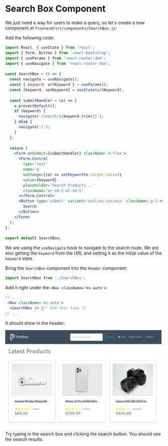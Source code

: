 # Search Box Component

We just need a way for users to make a query, so let's create a new component at `frontend/src/components/SearchBox.js`:

Add the following code:

```jsx
import React, { useState } from 'react';
import { Form, Button } from 'react-bootstrap';
import { useParams } from 'react-router-dom';
import { useNavigate } from 'react-router-dom';

const SearchBox = () => {
  const navigate = useNavigate();
  const { keyword: urlKeyword } = useParams();
  const [keyword, setKeyword] = useState(urlKeyword);

  const submitHandler = (e) => {
    e.preventDefault();
    if (keyword) {
      navigate(`/search/${keyword.trim()}`);
    } else {
      navigate('/');
    }
  };

  return (
    <Form onSubmit={submitHandler} className='d-flex'>
      <Form.Control
        type='text'
        name='q'
        onChange={(e) => setKeyword(e.target.value)}
        value={keyword}
        placeholder='Search Products...'
        className='mr-sm-2 ml-sm-5'
      ></Form.Control>
      <Button type='submit' variant='outline-success' className='p-2 mx-2'>
        Search
      </Button>
    </Form>
  );
};

export default SearchBox;
```

We are using the `useNavigate` hook to navigate to the search route. We are also getting the `keyword` from the URL and setting it as the initial value of the `keyword` state.

Bring the `SearchBox` component into the `Header` component:

```jsx
import SearchBox from './SearchBox';
```

Add it right under the `<Nav className='ms-auto'>`:

```jsx
// ...
 <Nav className='ms-auto'>
  <SearchBox /> {/* Add this line *}
// ...
```

It should show in the header:

<img src="./images/searchbox.png" width="500" />

Try typing in the search box and clicking the search button. You should see the search results.
